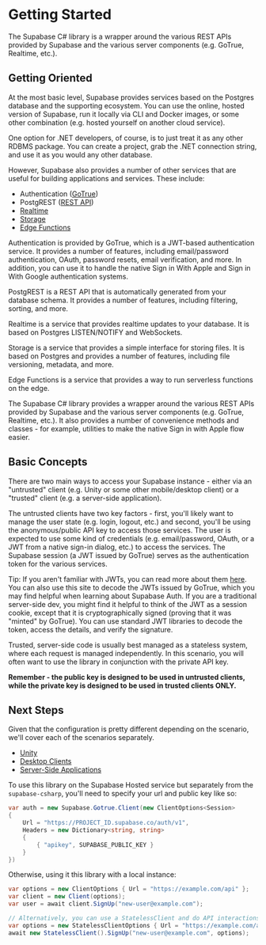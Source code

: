 # Getting Started

The Supabase C# library is a wrapper around the various REST APIs provided by Supabase and
the various server components (e.g. GoTrue, Realtime, etc.).

## Getting Oriented

At the most basic level, Supabase provides services based on the Postgres database and
the supporting ecosystem. You can use the online, hosted version of Supabase, run it locally
via CLI and Docker images, or some other combination (e.g. hosted yourself on another cloud service).

One option for .NET developers, of course, is to just treat it as any other RDBMS package. You can
create a project, grab the .NET connection string, and use it as you would any other database.

However, Supabase also provides a number of other services that are useful for building applications
and services. These include:

- Authentication ([GoTrue](https://github.com/supabase/gotrue))
- PostgREST ([REST API](https://postgrest.org/en/stable/))
- [Realtime](https://github.com/supabase/realtime)
- [Storage](https://github.com/supabase/storage-api)
- [Edge Functions](https://github.com/supabase/edge-runtime)

Authentication is provided by GoTrue, which is a JWT-based authentication service. It provides
a number of features, including email/password authentication, OAuth, password resets, email
verification, and more. In addition, you can use it to handle the native Sign in With Apple and
Sign in With Google authentication systems.

PostgREST is a REST API that is automatically generated from your database schema. It provides
a number of features, including filtering, sorting, and more.

Realtime is a service that provides realtime updates to your database. It is based on Postgres
LISTEN/NOTIFY and WebSockets.

Storage is a service that provides a simple interface for storing files. It is based on Postgres
and provides a number of features, including file versioning, metadata, and more.

Edge Functions is a service that provides a way to run serverless functions on the edge.

The Supabase C# library provides a wrapper around the various REST APIs provided by Supabase and
the various server components (e.g. GoTrue, Realtime, etc.). It also provides a number of
convenience methods and classes - for example, utilities to make the native Sign in with Apple
flow easier.

## Basic Concepts

There are two main ways to access your Supabase instance - either via an "untrusted" client
(e.g. Unity or some other mobile/desktop client) or a "trusted" client (e.g. a server-side application).

The untrusted clients have two key factors - first, you'll likely want to manage the user
state (e.g. login, logout, etc.) and second, you'll be using the anonymous/public API key to
access those services. The user is expected to use some kind of credentials (e.g. email/password,
OAuth, or a JWT from a native sign-in dialog, etc.) to access the services. The Supabase session
(a JWT issued by GoTrue) serves as the authentication token for the various services.

Tip: If you aren't familiar with JWTs, you can read more about them [here](https://jwt.io/introduction/).
You can also use this site to decode the JWTs issued by GoTrue, which you may find helpful
when learning about Supabase Auth. If you are a traditional server-side dev, you might find
it helpful to think of the JWT as a session cookie, except that it is cryptographically signed
(proving that it was "minted" by GoTrue). You can use standard JWT libraries to decode the
token, access the details, and verify the signature.

Trusted, server-side code is usually best managed as a stateless system, where each request
is managed independently. In this scenario, you will often want to use the library in conjunction
with the private API key.

**Remember - the public key is designed to be used in untrusted clients, while the private key
is designed to be used in trusted clients ONLY.**

## Next Steps

Given that the configuration is pretty different depending on the scenario, we'll cover each
of the scenarios separately.

- [Unity](Unity.md)
- [Desktop Clients](DesktopClients.md)
- [Server-Side Applications](ServerSideApplications.md)

To use this library on the Supabase Hosted service but separately from the `supabase-csharp`, you'll need to specify
your url and public key like so:

```c#
var auth = new Supabase.Gotrue.Client(new ClientOptions<Session>
{
    Url = "https://PROJECT_ID.supabase.co/auth/v1",
    Headers = new Dictionary<string, string>
    {
        { "apikey", SUPABASE_PUBLIC_KEY }
    }
})
```

Otherwise, using it this library with a local instance:

```c#
var options = new ClientOptions { Url = "https://example.com/api" };
var client = new Client(options);
var user = await client.SignUp("new-user@example.com");

// Alternatively, you can use a StatelessClient and do API interactions that way
var options = new StatelessClientOptions { Url = "https://example.com/api" }
await new StatelessClient().SignUp("new-user@example.com", options);
```

